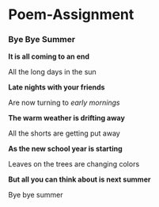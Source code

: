 # Poem-Assignment<!DOCTYPE html>
<html lang="en">
    <body>
        <h1Poem Assignment</h1>
        <h3>Bye Bye Summer</h3>
        <p><strong>It is all coming to an end</strong><br></p>
        <p>All the long days in the sun<br></p>
        <p><strong>Late nights with your friends</strong><br></p>
        <p>Are now turning to <em>early mornings</em><br></p>
        <p><strong>The warm weather is drifting away</strong><br></p>
        <p>All the shorts are getting put away<br></p>
        <p><strong>As the new school year is starting</strong><br></p>
        <p>Leaves on the trees are changing colors<br></p>
        <p><strong>But all you can think about is next summer</strong><br></p>
        <p>Bye bye summer<br></p>
    </body> 
</html>
